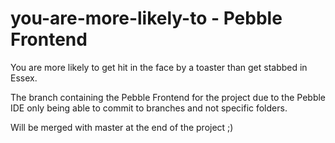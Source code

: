 # you-are-more-likely-to - Pebble Frontend
You are more likely to get hit in the face by a toaster than get stabbed in Essex.

The branch containing the Pebble Frontend for the project due to the Pebble IDE only being able to commit to branches and not specific folders.

Will be merged with master at the end of the project ;)

